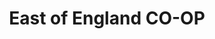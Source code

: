 ---
title: "East of England CO-OP"
url: /aldeburgh/east-of-england-co-op-high-street/
shop: Supermarkt
---